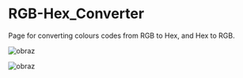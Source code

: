 # RGB-Hex_Converter

Page for converting colours codes from RGB to Hex, and Hex to RGB. 

![obraz](https://github.com/KacperNarwojsz/RGB-Hex_Converter/assets/125887984/099fdb5a-6af5-4408-9b48-e54fed673c9e)

![obraz](https://github.com/KacperNarwojsz/RGB-Hex_Converter/assets/125887984/4065dc50-998c-4276-9689-488275aad17b)


